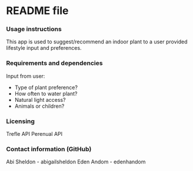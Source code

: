 # README file


### Usage instructions
This app is used to suggest/recommend an indoor plant to a user provided lifestyle input and preferences.

### Requirements and dependencies
Input from user:
- Type of plant preference?
- How often to water plant?
- Natural light access?
- Animals or children?

### Licensing
Trefle API
Perenual API

### Contact information (GitHub)
Abi Sheldon - abigailsheldon
Eden Andom - edenhandom

